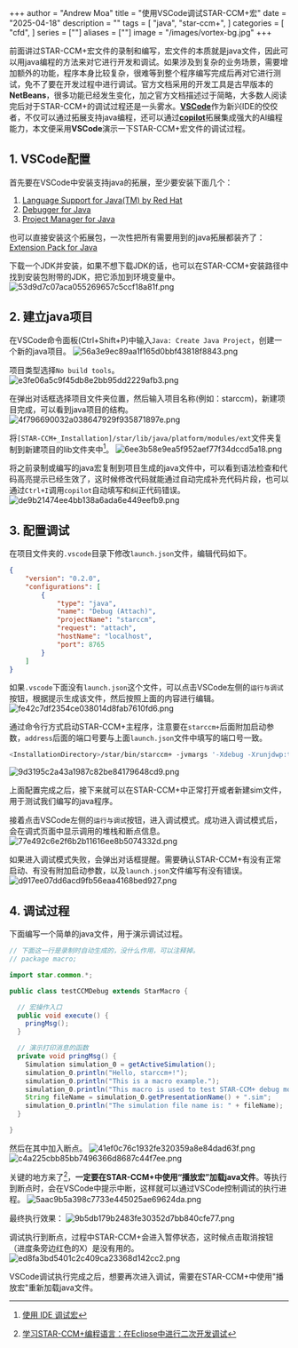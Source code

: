 +++
author = "Andrew Moa"
title = "使用VSCode调试STAR-CCM+宏"
date = "2025-04-18"
description = ""
tags = [
    "java",
    "star-ccm+",
]
categories = [
    "cfd",
]
series = [""]
aliases = [""]
image = "/images/vortex-bg.jpg"
+++

前面讲过STAR-CCM+宏文件的录制和编写，宏文件的本质就是java文件，因此可以用java编程的方法来对它进行开发和调试。如果涉及到复杂的业务场景，需要增加额外的功能，程序本身比较复杂，很难等到整个程序编写完成后再对它进行测试，免不了要在开发过程中进行调试。官方文档采用的开发工具是古早版本的**NetBeans**，很多功能已经发生变化，加之官方文档描述过于简略，大多数人阅读完后对于STAR-CCM+的调试过程还是一头雾水。[**VSCode**](https://code.visualstudio.com/)作为新兴IDE的佼佼者，不仅可以通过拓展支持java编程，还可以通过[**copilot**](https://copilot.microsoft.com/chats/Uz4t8yZbNmpyo1CVtqKWP)拓展集成强大的AI编程能力，本文便采用**VSCode**演示一下STAR-CCM+宏文件的调试过程。

## 1. VSCode配置

首先要在VSCode中安装支持java的拓展，至少要安装下面几个：
 1. [Language Support for Java(TM) by Red Hat](https://marketplace.visualstudio.com/items?itemName=redhat.java)
 2. [Debugger for Java](https://marketplace.visualstudio.com/items?itemName=vscjava.vscode-java-debug)
 3. [Project Manager for Java](https://marketplace.visualstudio.com/items/?itemName=vscjava.vscode-java-dependency)

也可以直接安装这个拓展包，一次性把所有需要用到的java拓展都装齐了：
[Extension Pack for Java](https://marketplace.visualstudio.com/items/?itemName=vscjava.vscode-java-pack)

下载一个JDK并安装，如果不想下载JDK的话，也可以在STAR-CCM+安装路径中找到安装包附带的JDK，把它添加到环境变量中。
![53d9d7c07aca055269657c5ccf18a81f.png](./images/53d9d7c07aca055269657c5ccf18a81f.png)

## 2. 建立java项目

在VSCode命令面板(Ctrl+Shift+P)中输入`Java: Create Java Project`，创建一个新的java项目。
![56a3e9ec89aa1f165d0bbf43818f8843.png](./images/56a3e9ec89aa1f165d0bbf43818f8843.png)

项目类型选择`No build tools`。
![e3fe06a5c9f45db8e2bb95dd2229afb3.png](./images/e3fe06a5c9f45db8e2bb95dd2229afb3.png)

在弹出对话框选择项目文件夹位置，然后输入项目名称(例如：starccm)，新建项目完成，可以看到java项目的结构。
![4f796690032a038647929f935871897e.png](./images/4f796690032a038647929f935871897e.png)

将`[STAR-CCM+_Installation]/star/lib/java/platform/modules/ext`文件夹复制到新建项目的lib文件夹中[^1]。
![6ee3b58e9ea5f952aef77f34dccd5a18.png](./images/6ee3b58e9ea5f952aef77f34dccd5a18.png)

将之前录制或编写的java宏复制到项目生成的java文件中，可以看到语法检查和代码高亮提示已经生效了，这时候修改代码就能通过自动完成补充代码片段，也可以通过`Ctrl+I`调用`copilot`自动填写和纠正代码错误。
![de9b21474ee4bb138a6ada6e449eefb9.png](./images/de9b21474ee4bb138a6ada6e449eefb9.png)

## 3. 配置调试

在项目文件夹的`.vscode`目录下修改`launch.json`文件，编辑代码如下。
```json
{
    "version": "0.2.0",
    "configurations": [
        {
            "type": "java",
            "name": "Debug (Attach)",
            "projectName": "starccm",
            "request": "attach",
            "hostName": "localhost",
            "port": 8765
        }
    ]
}
```

如果`.vscode`下面没有`launch.json`这个文件，可以点击VSCode左侧的`运行与调试`按钮，根据提示生成该文件，然后按照上面的内容进行编辑。
![fe42c7df2354ce038014d8fab7610fd6.png](./images/fe42c7df2354ce038014d8fab7610fd6.png)

通过命令行方式启动STAR-CCM+主程序，注意要在`starccm+`后面附加启动参数，`address`后面的端口号要与上面`launch.json`文件中填写的端口号一致。
```bash
<InstallationDirectory>/star/bin/starccm+ -jvmargs '-Xdebug -Xrunjdwp:transport=dt_socket,server=y,suspend=n,address=8765'
```
![9d3195c2a43a1987c82be84179648cd9.png](./images/9d3195c2a43a1987c82be84179648cd9.png)

上面配置完成之后，接下来就可以在STAR-CCM+中正常打开或者新建sim文件，用于测试我们编写的java程序。

接着点击VSCode左侧的`运行与调试`按钮，进入调试模式。成功进入调试模式后，会在调式页面中显示调用的堆栈和断点信息。
![77e492c6e2f6b2b11616ee8b5074332d.png](./images/77e492c6e2f6b2b11616ee8b5074332d.png)

如果进入调试模式失败，会弹出对话框提醒。需要确认STAR-CCM+有没有正常启动、有没有附加启动参数，以及`launch.json`文件编写有没有错误。
![d917ee07dd6acd9fb56eaa4168bed927.png](./images/d917ee07dd6acd9fb56eaa4168bed927.png)

## 4. 调试过程

下面编写一个简单的java文件，用于演示调试过程。
```java
// 下面这一行是录制时自动生成的，没什么作用，可以注释掉。
// package macro;

import star.common.*;

public class testCCMDebug extends StarMacro {

  // 宏操作入口
  public void execute() {
    pringMsg();
  }

  // 演示打印消息的函数
  private void pringMsg() {
    Simulation simulation_0 = getActiveSimulation();
    simulation_0.println("Hello, starccm+!");
    simulation_0.println("This is a macro example.");
    simulation_0.println("This macro is used to test STAR-CCM+ debug mode.");
    String fileName = simulation_0.getPresentationName() + ".sim";
    simulation_0.println("The simulation file name is: " + fileName);
  }

}

```

然后在其中加入断点。
![41ef0c76c1932fe320359a8e84dad63f.png](./images/41ef0c76c1932fe320359a8e84dad63f.png)
![c4a225cbb85bb7496366d8687c44f7ee.png](./images/c4a225cbb85bb7496366d8687c44f7ee.png)

关键的地方来了[^2]，**一定要在STAR-CCM+中使用“播放宏”加载java文件**。等执行到断点时，会在VSCode中提示中断，这样就可以通过VSCode控制调试的执行进程。
![5aac9b5a398c7733e445025ae69624da.png](./images/5aac9b5a398c7733e445025ae69624da.png)

最终执行效果：
![9b5db179b2483fe30352d7bb840cfe77.png](./images/9b5db179b2483fe30352d7bb840cfe77.png)

调试执行到断点，过程中STAR-CCM+会进入暂停状态，这时候点击取消按钮（进度条旁边红色的X）是没有用的。
![ed8fa3bd5401c2c409ca23368d142cc2.png](./images/ed8fa3bd5401c2c409ca23368d142cc2.png)

VSCode调试执行完成之后，想要再次进入调试，需要在STAR-CCM+中使用"播放宏"重新加载java文件。

[^1]: [使用 IDE 调试宏](https://www.topcfd.cn/Ebook/STARCCMP/GUID-C9B469BA-DE86-4824-9094-9207D72099D1.html)

[^2]: [学习STAR-CCM+编程语言：在Eclipse中进行二次开发调试](https://www.jishulink.com/post/1893585)

